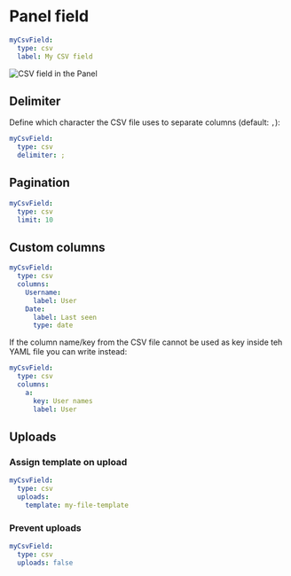 # Panel field

```yml
myCsvField:
  type: csv
  label: My CSV field
```

![CSV field in the Panel](/csv-field.png)

## Delimiter

Define which character the CSV file uses to separate columns (default: `,`):

```yml
myCsvField:
  type: csv
  delimiter: ;
```

## Pagination

```yml
myCsvField:
  type: csv
  limit: 10
```

## Custom columns

```yml
myCsvField:
  type: csv
  columns:
    Username:
      label: User
    Date:
      label: Last seen
      type: date
```

If the column name/key from the CSV file cannot be used as key inside teh YAML file you can write instead:

```yml
myCsvField:
  type: csv
  columns:
    a:
      key: User names
      label: User
```

## Uploads

### Assign template on upload

```yml
myCsvField:
  type: csv
  uploads:
    template: my-file-template
```

### Prevent uploads

```yml
myCsvField:
  type: csv
  uploads: false
```
